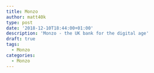 ```yaml
---
title: Monzo
author: matt40k
type: post
date: '2018-12-10T18:44:00+01:00'
description: 'Monzo - the UK bank for the digital age'
draft: true
tags: 
  - Monzo
categories:
  - Monzo
---
```

